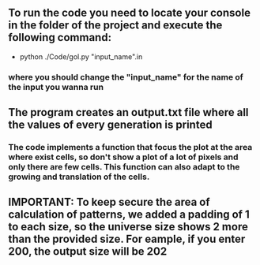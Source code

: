 ## To run the code you need to locate your console in the folder of the project and execute the following command:
- python ./Code/gol.py "input_name".in
### where you should change the "input_name" for the name of the input you wanna run

## The program creates an output.txt file where all the values of every generation is printed
### The code implements a function that focus the plot at the area where exist cells, so don't show a plot of a lot of pixels and only there are few cells. This function can also adapt to the growing and translation of the cells.

## IMPORTANT: To keep secure the area of calculation of patterns, we added a padding of 1 to each size, so the universe size shows 2 more than the provided size. For eample, if you enter 200, the output size will be 202
